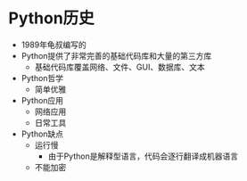 # Python历史
- 1989年龟叔编写的
- Python提供了非常完善的基础代码库和大量的第三方库
    - 基础代码库覆盖网络、文件、GUI、数据库、文本
- Python哲学
    - 简单优雅
- Python应用
    - 网络应用
    - 日常工具
- Python缺点
    - 运行慢
        - 由于Python是解释型语言，代码会逐行翻译成机器语言
    - 不能加密